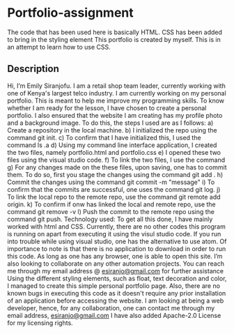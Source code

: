 # Portfolio-assignment
The code that has been used here is basically HTML. CSS has been added to bring in the styling element
This portfolio is created by myself. This is in an attempt to learn how to use CSS.
## Description
Hi, I’m Emily Siranjofu. I am a retail shop team leader, currently working with one of Kenya's largest telco industry. I am currently working on my personal portfolio. This is meant to help me improve my programming skills.
To know whether I am ready for the lesson, I have chosen to create a personal portfolio. I also ensured that the website I am creating has my profile photo and a background image. To do this, the steps I used are as I follows:
a) Create a repository in the local machine.
b) I initialized the repo using the command git init.
c) To confirm that I have initialized this, I used the command ls .a
d) Using my command line interface application, I created the two files, namely portfolio.html and portfolio.css
e) I opened these two files using the visual studio code.
f) To link the two files, I use the command <link rel="stylesheet" href="../CSS/portfolio.css" type="text/css" media="all">
g) For any changes made on the these files, upon saving, one has to commit them. To do so, first you stage the changes using the command git add .
h) Commit the changes using the command git commit -m "message"
i) To confirm that the commits are successful, one uses the command git log.
j) To link the local repo to the remote repo, use the command git remote add origin.
k) To confirm if onw has linked the local and remote repo, use the command git remove -v
l) Push the commit to the remote repo using the command git push.
Technology used: To get all this done, I have mainly worked with html and CSS. Currently, there are no other codes this program is running on apart from executing it using the visul studio code. If you run into trouble while using visual studio, one has the alternative to use atom.
Of importance to note is that there is no application to download in order to run this code. As long as one has any browser, one is able to open this site.
I’m also looking to collaborate on any other automation projects.
You can reach me through my email address @ esiranjo@gmail.com for further assistance
Using the different styling elements, such as float, text decoration and color, I managed to create this simple personal portfolio page.
Also, there are no known bugs in executing this code as it doesn't require any prior installation of an application before accessing the website.
I am looking at being a web developer, hence, for any collaboration, one can contact me through my email address, esiranjo@gmail.com
I have also added Apache-2.0 License for my licensing rights.
